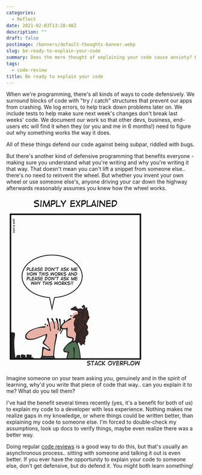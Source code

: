 ```yaml
---
categories:
  - Reflect
date: 2021-02-03T13:28:48Z
description: ""
draft: false
postimage: /banners/default-thoughts-banner.webp
slug: be-ready-to-explain-your-code
summary: Does the mere thought of explaining your code cause anxiety? Be confident! We should all understand what we're writing and why. It's an opportunity (for everyone) to learn!
tags:
  - code-review
title: Be ready to explain your code
---
```

When we're programming, there's all kinds of ways to code defensively. We surround blocks of code with "try / catch" structures that prevent our apps from crashing. We log errors, to help track down problems later on. We include tests to help make sure next week's changes don't break last weeks' code. We document our work so that other devs, business, end-users etc will find it when they (or you and me in 6 months!) need to figure out why something works the way it does.

All of these things defend our code against being subpar, riddled with bugs.

But there's another kind of defensive programming that benefits everyone - making sure you understand what you're writing and why you're writing it that way. That doesn't mean you can't lift a snippet from someone else.. there's no need to reinvent the wheel. But whether you invent your own wheel or use someone else's, anyone driving your car down the highway afterwards reasonably assumes you knew how the wheel works.

![](Untitled.png)

Imagine someone on your team asking you, genuinely and in the spirit of learning, why'd you write that piece of code that way.. can you explain it to me? What do you tell them?

I've had the benefit several times recently (yes, it's a benefit for both of us) to explain my code to a developer with less experience. Nothing makes me realize gaps in my knowledge, or where things could be written better, than explaining my code to someone else. I'm forced to double-check my assumptions, look up docs to verify things, maybe even realize there was a better way.

Doing regular [code reviews](https://grantwinney.com/what-is-a-code-review/) is a good way to do this, but that's usually an asynchronous process.. sitting with someone and talking it out is even better. If you ever have the opportunity to explain your code to someone else, don't get defensive, but do defend it. You might both learn something!
